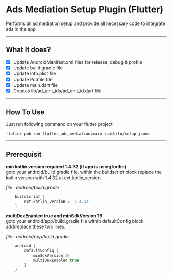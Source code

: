 # Ads Mediation Setup Plugin (Flutter)
Performs all ad mediation setup and provide all necessary code to integrate ads in the app

------------



## What It does? 
- [x] Update AndroidManifest.xml files for release, debug & profile
- [x] Update build.gradle file
- [x] Update Info.plist file
- [x] Update Podfile file
- [x] Update main.dart file
- [x] Creates lib/ad_unit_ids/ad_unit_id.dart file

------------


## How To Use
Just run following command on your flutter project
```bash
flutter pub run flutter_ads_mediation:main <path/to/setup.json> 
```

------------



## Prerequisit
**min kotlin version required  1.4.32 (if app is using kotlin)** <br>
goto your android/build.gradle file, within the buildscript block replace the kotlin version with 1.4.32 at ext.kotlin_version.

*file : android/build.gradle*
```groovy
    buildscript {
        ext.kotlin_version = '1.4.32'
    }
```

**multiDexEnabled true and minSdkVersion 19** <br>
goto your android/app/build.gradle file within defaultConfig block add/replace these two lines.

*file : android/app/build.gradle*
```groovy
    android {
        defaultConfig {   
            minSdkVersion 19   
            multiDexEnabled true
        }
    }

```